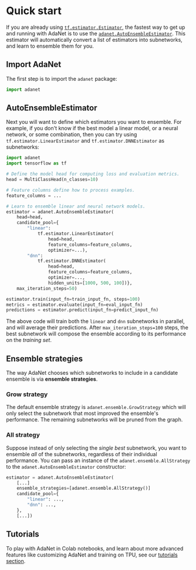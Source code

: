 # Quick start



If you are already using
[`tf.estimator.Estimator`](https://www.tensorflow.org/guide/estimators), the
fastest way to get up and running with AdaNet is to use the
[`adanet.AutoEnsembleEstimator`](https://adanet.readthedocs.io/en/latest/adanet.html#autoensembleestimator).
This estimator will automatically convert a list of estimators into subnetworks,
and learn to ensemble them for you.

## Import AdaNet

The first step is to import the `adanet` package:

```python
import adanet
```


## AutoEnsembleEstimator

Next you will want to define which estimators you want to ensemble. For example,
if you don't know if the best model a linear model, or a neural network, or some
combination, then you can try using `tf.estimator.LinearEstimator` and
`tf.estimator.DNNEstimator` as subnetworks:

```python
import adanet
import tensorflow as tf

# Define the model head for computing loss and evaluation metrics.
head = MultiClassHead(n_classes=10)

# Feature columns define how to process examples.
feature_columns = ...

# Learn to ensemble linear and neural network models.
estimator = adanet.AutoEnsembleEstimator(
    head=head,
    candidate_pool={
        "linear":
            tf.estimator.LinearEstimator(
                head=head,
                feature_columns=feature_columns,
                optimizer=...),
        "dnn":
            tf.estimator.DNNEstimator(
                head=head,
                feature_columns=feature_columns,
                optimizer=...,
                hidden_units=[1000, 500, 100])},
    max_iteration_steps=50)

estimator.train(input_fn=train_input_fn, steps=100)
metrics = estimator.evaluate(input_fn=eval_input_fn)
predictions = estimator.predict(input_fn=predict_input_fn)
```

The above code will train both the `linear` and `dnn` subnetworks in parallel,
and will average their predictions. After `max_iteration_steps=100` steps, the
best subnetwork will compose the ensemble according to its performance on the
*training set*.

## Ensemble strategies

The way AdaNet chooses which subnetworks to include in a candidate ensemble is
via **ensemble strategies**.

### Grow strategy

The default ensemble strategy is `adanet.ensemble.GrowStrategy` which will only
select the subnetwork that most improved the ensemble's performance. The
remaining subnetworks will be pruned from the graph.

### All strategy

Suppose instead of only selecting the *single best* subnetwork, you want to
ensemble *all* of the subnetworks, regardless of their individual performance.
You can pass an instance of the `adanet.ensemble.AllStrategy` to the
`adanet.AutoEnsembleEstimator` constructor:

```python
estimator = adanet.AutoEnsembleEstimator(
    [...]
    ensemble_strategies=[adanet.ensemble.AllStrategy()]
    candidate_pool={
        "linear": ...,
        "dnn": ...,
    },
    [...])
```

<!-- TODO: Evaluators, ensemblers, custom subnetworks. -->

## Tutorials

To play with AdaNet in Colab notebooks, and learn about more advanced features
like customizing AdaNet and training on TPU, see our
[tutorials section](./tutorials).
